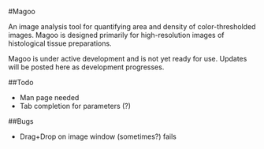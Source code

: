 #Magoo

An image analysis tool for quantifying area and density of
color-thresholded images.  Magoo is designed primarily for
high-resolution images of histological tissue preparations.

Magoo is under active development and is not yet ready for use.  Updates
will be posted here as development progresses.

##Todo

* Man page needed
* Tab completion for parameters (?)

##Bugs

* Drag+Drop on image window (sometimes?) fails

